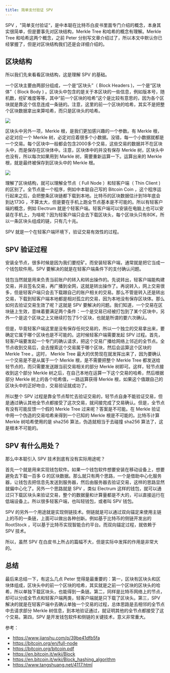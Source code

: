 ```yaml
---
title: 简单支付验证 SPV
---
```


SPV ，"简单支付验证“，是中本聪在比特币白皮书里面专门介绍的概念，本身其实很简单，但是要事先对区块结构，Merkle Tree 和哈希的概念有理解。Merkle Tree 和哈希这两个概念，之前 Peter 分别写文章介绍过了，所以本文中默认你已经掌握了，但是对区块结构我们还是会详细介绍的。

## 区块结构

所以我们先来看看区块结构，这是理解 SPV 的基础。

一个区块主要由两部分组成，一个是“区块头”（ Block Headers )，一个是“区块体”（ Block Body ) 。区块头中包含的是关于本区块的一些信息，例如版本号，随机数，挖矿难度等等，其中“前一个区块的哈希”这个是比较有意思的，因为各个区块就是靠这个信息连成一条链的。注意，这里的前一个区块的哈希，其实不是把整个区块数据拿出来算哈希，而只是区块头的哈希。

![](https://happypeter.github.io/images/2018100901.jpg)


区块头中另外一项，Merkle 根，是我们更加感兴趣的一个参数。有 Merkle 根，必定对应一个 Merkle 树，必定对应着很多个小数据。没错，每一个小数据就都是一个交易。每个区块中一般都会包含2000多个交易，这些交易的数据并不在区块头中，而是保存在区块体中。注意，区块体中的并没有保存 Merkle 树，区块头中也没有，所以每次如果用到 Markle 树，需要重新运算一下。运算出来的 Merkle 根，就是最终被保存到区块头中的 Merkle 根。

![](https://happypeter.github.io/images/2018100902.jpg)

理解了区块结构，就可以理解全节点（ Full Node ）和轻客户端（ Thin Client ) 的区别了。全节点是一个程序，例如中本聪自己写的 Bitcoin Coin ，这个程序运行起来之后，会把整条区块链都下载到本地。比特币的区块数据估计到18年底会到达173G ，不算太大，但是要在手机上跑全节点基本是不可能的。所以有轻客户端的概念，例如 Electrum 就是个轻客户端。轻客户端可以安装在电脑上也可以安装在手机上，为啥呢？因为轻客户端只会去下载区块头，每个区块头只有80K，所以一条区块头组成的链，只有几十兆。

SPV 就是一个在轻客户端环境下，验证交易有效性的过程。

## SPV 验证过程

安装全节点，很多时候是因为我们要挖矿。而安装轻客户端，通常就是把它当成一个钱包软件用。SPV 要解决的就是在轻客户端条件下的支付确认问题。

钱包当然就是用来负责当前账户的转入和转出操作的。先说转出，轻客户端能构建交易，并且签名交易，再广播到全网，这就是转出操作了。再说转入，网上交易很多，但是轻客户端只会去下载跟自己的账户相关的交易。那么不管是转入还是转出交易，下载到轻客户端本地都是相对孤立的交易，因为本地没有保存区块体。那么如何去验证交易生效了呢？这就是 SPV 要解决的问题。我们知道，一个交易在区块链上生效，意味着要满足两个条件：一个是交易已经被打包到了某个区块中，另外一个是这个区块之上又继续打包了5个区块，也就是所谓的要六次确认。

但是，毕竟轻客户端这里是没有保存任何交易的，所以一个独立的交易拿出来，要确定它属于哪个区块也是不可能的。这时候轻客户端需要发起 SPV 过程。首先，轻客户端要发起一个专门的确认请求，把这个交易广播给网络上邻近的全节点。全节点收到交易后，会去搜索这个交易属于哪个区块，然后会运算这个区块的 Merkle Tree 。这时， Merkle Tree 最大的优势现在就发挥出来了，因为要确认一个交易是不是从属于一个 Merkle 根，是不需要把整个 Merkle Tree 都发送给轻节点的，而只需要发送跟当前交易相关的部分 Merkle 树即可。这样，轻节点接收到这个部分 Merkle 树之后，在自己本地在运算一下这个交易的哈希，然后根据部分 Merkle 树上的各个哈希值，一路运算获得 Merkle 根，如果这个值跟自己的区块头中的正好吻合，交易验证就成功了。

所以整个 SPV 过程是靠全节点帮忙去验证交易的，轻节点自身不能验证交易，但是通过确认其他全节点都接受了这次交易，就间接完成了交易确认。但是，全节点有没有可能反馈一个假的 Merkle Tree 过来呢？答案是不可能。在 Merkle 验证中用一个伪造的交易哈希来得到一个已知的 Merkle 根是不可能的。比特币计算 Merkle 树哈希使用的是 sha256 算法，伪造就相当于去碰撞 sha256 算法了，这是根本不可能的。

## SPV 有什么用处？

那么中本聪引入 SPV 技术到底有没有实际用途呢？

首先一个就是用来实现钱包软件。如果一个钱包软件想要安装在移动设备上，想要避免去下载一百多 G 的区块数据。那么就只有两个思路，一个是借助中心化服务器，让钱包去把信息先发送到服务器，然后由服务器去验证交易，这样的思路显然就偏中心化了。另外一个思路就是 SPV ，类似 Electrum 这样的钱包，就可以通过只下载区块头来验证交易，整个的数据量和计算量都是不大的，可以直接运行在低端设备上。所以很多轻客户端，也叫轻钱包，或者叫 SPV 钱包。

SPV 的另外一个用途就是实现侧链技术。侧链就是可以通过双向锚定来使用主链上的币的一条链，上面可以做出各种创新。例如基于比特币的侧链开发出的 RootStock ，可以基于比特币实现智能合约平台。而双向锚定过程，就依赖于 SPV 技术。

所以，虽然 SPV 在白皮书上所占的篇幅不大，但是实际中发挥的作用是非常大的。

## 总结 

最后来总结一下，有这么几点 Peter 觉得是最重要的：第一，区块有区块头和区块体组成，区块头中的前一个区块的哈希，其实就是之前一个区块的区块头的哈希，所以单独下载区块头，也能得到一条链。第二，同样是比特币网络上的节点，却可以分成全节点和轻客户端两类，轻客户端就是只下载了区块头。第三，SPV 解决的就是在轻客户端中去确认单独一个交易的过程，总体思路是去相邻的全节点中去请求部分 Merkle 树信息，到本地验证通过，就证明其他的全节点都接受了这个交易。第四，SPV 是开发钱包软件和侧链的关键技术，意义非常重大。

参考：

- https://www.jianshu.com/p/39be41dfb5fa 
- https://bitcoin.org/en/full-node
- https://bitcoin.org/bitcoin.pdf
- https://en.bitcoin.it/wiki/Block
- https://en.bitcoin.it/wiki/Block_hashing_algorithm
- https://www.tangshuang.net/4117.html
